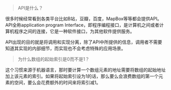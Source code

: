 > API是什么？

很多时候经常看到各类平台比如B站，豆瓣，百度，MapBox等等都会提供API。
API全称application program Interface，即程序编程接口，是计算机之间或者计算机程序之间的连接，它是一种软件接口，为其他软件提供服务。

API出现的目的就是将调用和实现分离，除了API中所提供的信息，调用者不需要知道其实现的内部细节，而实现也不会考虑特殊的应用场景。


> 为什么数组的起始索引是0而不是1？

这个习惯来源于机器语言，那时要计算一个数组元素的地址需要将数组的起始地址加上该元素的索引。如果将起始索引设为1的话，那么要么会浪费数组的第一个元素的空间，要么会花费额外的时间来将索引减1。


